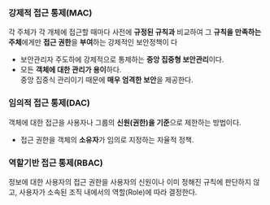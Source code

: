 ### 강제적 접근 통제(MAC)

각 주체가 각 개체에 접근할 때마다 사전에 **규정된 규칙과** 비교하여 그 **규칙을 만족하는 주체**에게만 **접근 권한**을 **부여**하는 강제적인 보안정책이 다

- 보안관리자 주도하에 강제적으로 통제하는 **중앙 집중형 보안관리**이다.
- 모든 **객체에 대한 관리가 용이**하다.  
   중앙 집중식 관리이기 때문에 **매우 엄격한 보안**을 제공한다.

### 임의적 접근 통제(DAC)

객체에 대한 접근을 사용자나 그룹의 **신원(권한)을 기준**으로 제한하는 방법이다.

- 접근 권한을 객체의 **소유자**가 임의로 지정하는 자율적 정책.

### 역할기반 접근 통제(RBAC)

정보에 대한 사용자의 접근 권한을 사용자의 신원이나 이미 정해진 규칙에 판단하지 않고, 사용자가 소속된 조직 내에서의 역할(Role)에 따라 결정한다.
